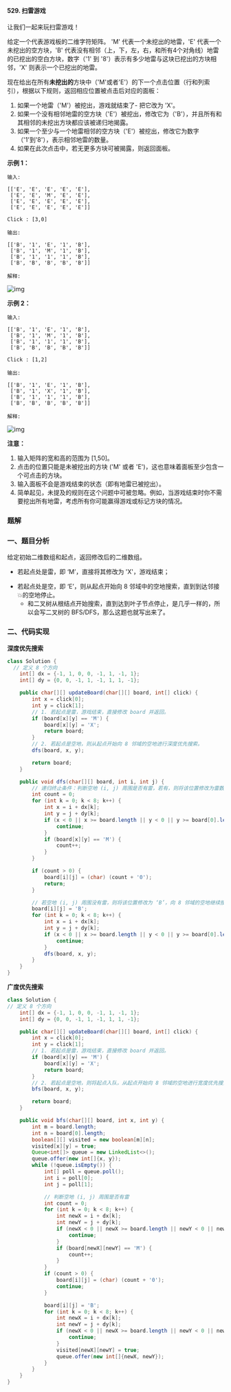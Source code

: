 #### 529. 扫雷游戏

让我们一起来玩扫雷游戏！

给定一个代表游戏板的二维字符矩阵。 'M' 代表一个未挖出的地雷，'E' 代表一个未挖出的空方块，'B' 代表没有相邻（上，下，左，右，和所有4个对角线）地雷的已挖出的空白方块，数字（'1' 到 '8'）表示有多少地雷与这块已挖出的方块相邻，'X' 则表示一个已挖出的地雷。

现在给出在所有**未挖出的**方块中（'M'或者'E'）的下一个点击位置（行和列索引），根据以下规则，返回相应位置被点击后对应的面板：

1. 如果一个地雷（'M'）被挖出，游戏就结束了- 把它改为 'X'。
2. 如果一个没有相邻地雷的空方块（'E'）被挖出，修改它为（'B'），并且所有和其相邻的未挖出方块都应该被递归地揭露。
3. 如果一个至少与一个地雷相邻的空方块（'E'）被挖出，修改它为数字（'1'到'8'），表示相邻地雷的数量。
4. 如果在此次点击中，若无更多方块可被揭露，则返回面板。

**示例 1：**

```shell
输入: 

[['E', 'E', 'E', 'E', 'E'],
 ['E', 'E', 'M', 'E', 'E'],
 ['E', 'E', 'E', 'E', 'E'],
 ['E', 'E', 'E', 'E', 'E']]

Click : [3,0]

输出: 

[['B', '1', 'E', '1', 'B'],
 ['B', '1', 'M', '1', 'B'],
 ['B', '1', '1', '1', 'B'],
 ['B', 'B', 'B', 'B', 'B']]
```

```
解释:
```

![img](http://gitlab.wsh-study.com/xp-study/LeeteCode/-/blob/master/深度与广度优先搜索/images/扫雷游戏/1.jpg)

**示例 2：**

```shell
输入: 

[['B', '1', 'E', '1', 'B'],
 ['B', '1', 'M', '1', 'B'],
 ['B', '1', '1', '1', 'B'],
 ['B', 'B', 'B', 'B', 'B']]

Click : [1,2]

输出: 

[['B', '1', 'E', '1', 'B'],
 ['B', '1', 'X', '1', 'B'],
 ['B', '1', '1', '1', 'B'],
 ['B', 'B', 'B', 'B', 'B']]
```

```
解释:
```

![img](http://gitlab.wsh-study.com/xp-study/LeeteCode/-/blob/master/深度与广度优先搜索/images/扫雷游戏/2.jpg)

**注意：**

1. 输入矩阵的宽和高的范围为 [1,50]。
2. 点击的位置只能是未被挖出的方块 ('M' 或者 'E')，这也意味着面板至少包含一个可点击的方块。
3. 输入面板不会是游戏结束的状态（即有地雷已被挖出）。
4. 简单起见，未提及的规则在这个问题中可被忽略。例如，当游戏结束时你不需要挖出所有地雷，考虑所有你可能赢得游戏或标记方块的情况。

### 题解

### 一、题目分析

给定初始二维数组和起点，返回修改后的二维数组。

- 若起点处是雷，即 ‘M’，直接将其修改为 'X'，游戏结束；

* 若起点处是空，即 ‘E’，则从起点开始向 8 邻域中的空地搜索，直到到达邻接💥的空地停止。
  * 和二叉树从根结点开始搜索，直到达到叶子节点停止，是几乎一样的，所以会写二叉树的 BFS/DFS，那么这题也就写出来了。

### 二、代码实现

**深度优先搜索**

```java
class Solution {
  // 定义 8 个方向
    int[] dx = {-1, 1, 0, 0, -1, 1, -1, 1};
    int[] dy = {0, 0, -1, 1, -1, 1, 1, -1};

    public char[][] updateBoard(char[][] board, int[] click) {
        int x = click[0];
        int y = click[1];
        // 1. 若起点是雷，游戏结束，直接修改 board 并返回。
        if (board[x][y] == 'M') {
            board[x][y] = 'X';
            return board;
        }
        // 2. 若起点是空地，则从起点开始向 8 邻域的空地进行深度优先搜索。
        dfs(board, x, y);

        return board;
    }

    public void dfs(char[][] board, int i, int j) {
        // 递归终止条件：判断空地 (i, j) 周围是否有雷，若有，则将该位置修改为雷数，终止该路径的搜索
        int count = 0;
        for (int k = 0; k < 8; k++) {
            int x = i + dx[k];
            int y = j + dy[k];
            if (x < 0 || x >= board.length || y < 0 || y >= board[0].length) {
                continue;
            }
            if (board[x][y] == 'M') {
                count++;
            }
        }

        if (count > 0) {
            board[i][j] = (char) (count + '0');
            return;
        }

        // 若空地 (i, j) 周围没有雷，则将该位置修改为 ‘B’，向 8 邻域的空地继续搜索。
        board[i][j] = 'B';
        for (int k = 0; k < 8; k++) {
            int x = i + dx[k];
            int y = j + dy[k];
            if (x < 0 || x >= board.length || y < 0 || y >= board[0].length || board[x][y] == 'B') {
                continue;
            }
            dfs(board, x, y);
        }
    }
}
```

**广度优先搜索**

```java
class Solution {
// 定义 8 个方向
    int[] dx = {-1, 1, 0, 0, -1, 1, -1, 1};
    int[] dy = {0, 0, -1, 1, -1, 1, 1, -1};

    public char[][] updateBoard(char[][] board, int[] click) {
        int x = click[0];
        int y = click[1];
        // 1. 若起点是雷，游戏结束，直接修改 board 并返回。
        if (board[x][y] == 'M') {
            board[x][y] = 'X';
            return board;
        }
        // 2. 若起点是空地，则将起点入队，从起点开始向 8 邻域的空地进行宽度优先搜索。
        bfs(board, x, y);

        return board;
    }

    public void bfs(char[][] board, int x, int y) {
        int m = board.length;
        int n = board[0].length;
        boolean[][] visited = new boolean[m][n];
        visited[x][y] = true;
        Queue<int[]> queue = new LinkedList<>();
        queue.offer(new int[]{x, y});
        while (!queue.isEmpty()) {
            int[] poll = queue.poll();
            int i = poll[0];
            int j = poll[1];

            // 判断空地 (i, j) 周围是否有雷
            int count = 0;
            for (int k = 0; k < 8; k++) {
                int newX = i + dx[k];
                int newY = j + dy[k];
                if (newX < 0 || newX >= board.length || newY < 0 || newY >= board[0].length) {
                    continue;
                }
                if (board[newX][newY] == 'M') {
                    count++;
                }
            }
            if (count > 0) {
                board[i][j] = (char) (count + '0');
                continue;
            }

            board[i][j] = 'B';
            for (int k = 0; k < 8; k++) {
                int newX = i + dx[k];
                int newY = j + dy[k];
                if (newX < 0 || newX >= board.length || newY < 0 || newY >= board[0].length || board[newX][newY] == 'B' || visited[newX][newY]) {
                    continue;
                }
                visited[newX][newY] = true;
                queue.offer(new int[]{newX, newY});
            }
        }
    }
}
```

